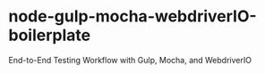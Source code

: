 # node-gulp-mocha-webdriverIO-boilerplate
End-to-End Testing Workflow with Gulp, Mocha, and WebdriverIO
